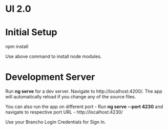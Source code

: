 # UI 2.0 

# Initial Setup

npm install

Use above command to install node modules.


# Development Server
Run **ng serve** for a dev server. Navigate to http://localhost:4200/. The app will automatically reload if you change any of the source files. 

You can also run the app on different port - Run **ng serve --port 4230** and navigate to respective port URL -  http://localhost:4230/

Use your Brancho Login Credentials for Sign In.

